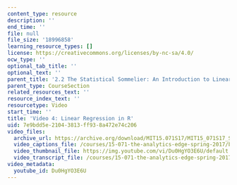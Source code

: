 ```yaml
---
content_type: resource
description: ''
end_time: ''
file: null
file_size: '18996858'
learning_resource_types: []
license: https://creativecommons.org/licenses/by-nc-sa/4.0/
ocw_type: ''
optional_tab_title: ''
optional_text: ''
parent_title: '2.2 The Statistical Sommelier: An Introduction to Linear Regression'
parent_type: CourseSection
related_resources_text: ''
resource_index_text: ''
resourcetype: Video
start_time: ''
title: 'Video 4: Linear Regression in R'
uid: 7e9bdd5e-2104-3813-ff93-8a472e74c206
video_files:
  archive_url: https://archive.org/download/MIT15.071S17/MIT15_071S17_Session_2.2.07_300k.mp4
  video_captions_file: /courses/15-071-the-analytics-edge-spring-2017/bd29c4aad9105d549f33879fa7f9a873_Du0HgYO3E6U.vtt
  video_thumbnail_file: https://img.youtube.com/vi/Du0HgYO3E6U/default.jpg
  video_transcript_file: /courses/15-071-the-analytics-edge-spring-2017/779c76aec70f6d2c82b642b6f74eed1a_Du0HgYO3E6U.pdf
video_metadata:
  youtube_id: Du0HgYO3E6U
---
```

